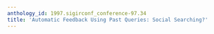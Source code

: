 ```yaml
---
anthology_id: 1997.sigirconf_conference-97.34
title: 'Automatic Feedback Using Past Queries: Social Searching?'
---
```

